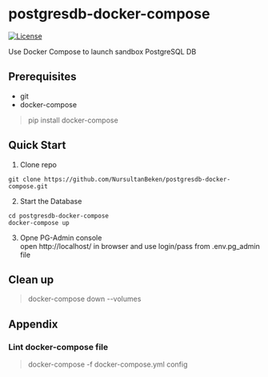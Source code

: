 # postgresdb-docker-compose
[![License](https://img.shields.io/badge/License-Apache%202.0-blue.svg)](https://opensource.org/licenses/Apache-2.0)

Use Docker Compose to launch sandbox PostgreSQL DB


## Prerequisites
* git
* docker-compose
> pip install docker-compose

## Quick Start

1. Clone repo
```
git clone https://github.com/NursultanBeken/postgresdb-docker-compose.git
```
2. Start the Database
```
cd postgresdb-docker-compose
docker-compose up
```
3. Opne PG-Admin console \
open http://localhost/ in browser and use login/pass from .env.pg_admin file

## Clean up
> docker-compose down --volumes

## Appendix
### Lint docker-compose file
> docker-compose -f docker-compose.yml config
